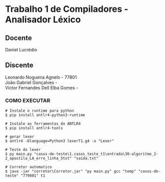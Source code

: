 # Trabalho 1 de Compiladores - Analisador Léxico

## Docente
Daniel Lucrédio  

## Discente
Leonardo Nogueira Agnelo - 77801  
João Gabriel Gonçalves -  
Victor Fernandes Dell Elba Gomes -   

### COMO EXECUTAR
    # Instale o runtime para python
    $ pip install antlr4-python3-runtime

    # Instale as ferramentas do ANTLR4
    $ pip install antlr4-tools

    # gerar lexer
    $ antlr4 -Dlanguage=Python3 lexerT1.g4 -o "Lexer"

    # Teste do lexer
    $ py main.py "casos-de-teste\1.casos_teste_t1\entrada\30-algoritmo_2-2_apostila_LA_erro_linha_5txt" "saida.txt"

    # Corretor automatico
    $ java -jar "corretor\Corretor.jar" "py main.py" gcc "temp" "casos-de-teste" "779801" t1